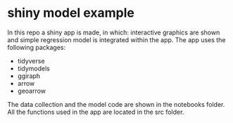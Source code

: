 # shiny model example

In this repo a shiny app is made, in which: interactive graphics are shown and simple regression model is integrated within the app. The app uses the following packages:

- tidyverse
- tidymodels
- ggiraph
- arrow
- geoarrow

The data collection and the model code are shown in the notebooks folder. All the functions used in the app are located in the src folder. 

